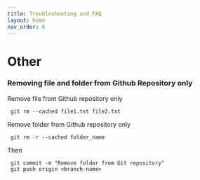 ```yaml
---
title: Troubleshooting and FAQ
layout: home
nav_order: 6
---
```




# Other

### Removing file and folder from Github Repository only

Remove file from Github repository only 

     git rm --cached file1.txt file2.txt

Remove folder from Github repository only 

     git rm -r --cached folder_name

Then

     git commit -m "Remove folder from Git repository"
     git push origin <branch-name>
